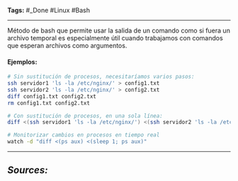 **Tags:** #_Done 
#Linux #Bash 
- - -
Método de bash que permite usar la salida de un comando como si fuera un archivo temporal es especialmente útil cuando trabajamos con comandos que esperan archivos como argumentos.
#### Ejemplos:
``` bash
# Sin sustitución de procesos, necesitaríamos varios pasos:
ssh servidor1 'ls -la /etc/nginx/' > config1.txt
ssh servidor2 'ls -la /etc/nginx/' > config2.txt
diff config1.txt config2.txt
rm config1.txt config2.txt

# Con sustitución de procesos, en una sola línea:
diff <(ssh servidor1 'ls -la /etc/nginx/') <(ssh servidor2 'ls -la /etc/nginx/')

# Monitorizar cambios en procesos en tiempo real
watch -d "diff <(ps aux) <(sleep 1; ps aux)"
```

- - - 
## ***Sources:***